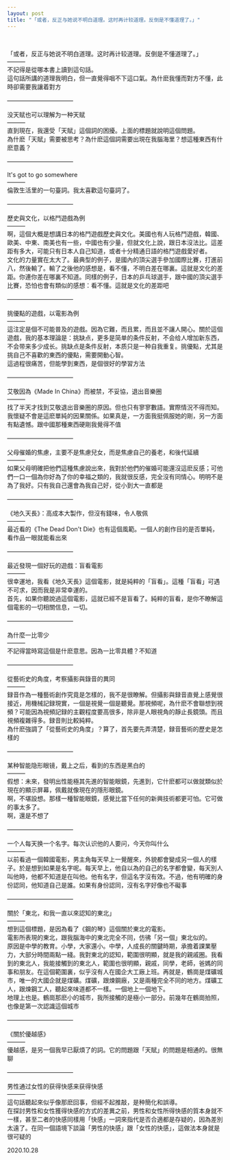 ```yaml
---
layout: post
title: "「或者，反正与她说不明白道理。这时再计较道理。反倒是不懂道理了。」"
---
```


  
&nbsp;
&nbsp;


「或者，反正与她说不明白道理。这时再计较道理。反倒是不懂道理了。」
<br>———
<br>不記得是從哪本書上讀到這句話。
<br>這句話所講的道理我明白，但一直覺得咽不下這口氣。為什麽我懂而對方不懂，此時卻需要我讓着對方

———————————

没天赋也可以理解为一种天赋
<br>———
<br>直到現在，我還受「天賦」這個詞的困擾。上面的標題就說明這個問題。
<br>為什麽「天賦」需要被思考？為什麽這個詞需要出現在我腦海里？想這種東西有什麽意義？

———————————

It's got to go somewhere
<br>———
<br>倫敦生活里的一句臺詞。我太喜歡這句臺詞了。

———————————

歷史與文化，以格鬥遊戲為例
<br>———
<br>啊，這個大概是想講日本的格鬥遊戲歷史與文化。美國也有人玩格鬥遊戲，韓國、歐美、中東、南美也有一些，中國也有少量，但就文化上說，跟日本沒法比。這差距有多大，可能只有日本人自己知道，或者十分精通日語的格鬥遊戲愛好者。
<br>文化的力量實在太大了。最典型的例子，是國內的頂尖選手參加國際比賽，打進前八，然後輸了。輸了之後他的感想是，看不懂，不明白差在哪裏。這就是文化的差距。你連你差在哪裏不知道。同樣的例子，日本的乒乓球選手，跟中國的頂尖選手比賽，恐怕也會有類似的感想：看不懂。這就是文化的差距吧

———————————

挑優點的遊戲，以電影為例
<br>———
<br>這注定是個不可能普及的遊戲。因為它難，而且累，而且並不讓人開心。關於這個遊戲，我的基本理論是：挑缺点，更多是简单的条件反射，不会给人增加新东西，不会带来多少成长。挑缺点是条件反射，本质只是一种自我重复。挑優點，尤其是挑自己不喜歡的東西的優點，需要開動心智。
<br>這過程很痛苦，但能學到東西，是個很好的學習方法

———————————

艾敬因為《Made In China》而被禁，不妥協，退出音樂圈
<br>———
<br>找了半天才找到艾敬退出音樂圈的原因。但也只有寥寥數語。實際情況不得而知。我懷疑不會是這麽單純的因果關係。如果真是，一方面我挺佩服她的剛，另一方面有點遺憾。跟中國那種東西硬剛我覺得不值

———————————

父母催婚的焦慮，主要不是焦慮兒女，而是焦慮自己的養老，和後代延續
<br>———
<br>如果父母明確把他們這種焦慮說出來，我對於他們的催婚可能還沒這麽反感；可他們一口一個為你好為了你的幸福之類的，我就很反感，完全沒有同情心。明明不是為了我好。只有我自己還會為我自己好，從小到大一直都是

———————————

《地久天長》：高成本大製作，但沒有錢味，令人敬佩
<br>———
<br>最近看的《The Dead Don't Die》也有這個風範。一個人的創作目的是否單純，看作品一眼就能看出來

———————————

最近發現一個好玩的遊戲：盲看電影
<br>———
<br>很幸運地，我看《地久天長》這個電影，就是純粹的「盲看」。這種「盲看」可遇不可求，因而我是非常幸運的。
<br>首先，如果你聽說過這個電影，這就已經不是盲看了。純粹的盲看，是你不瞭解這個電影的一切相關信息，一切。

———————————

為什麼一比零少
<br>———
<br>不記得當時寫這個是什麽意思。因為一比零具體？不知道

———————————

從藝術史的角度，考察攝影與錄音的異同
<br>———
<br>録音作為一種藝術創作究竟是怎樣的，我不是很瞭解。但攝影與録音直覺上感覺很接近，用機械記録現實，一個是視覺一個是聽覺。那視頻呢，為什麽不會聯想到視頻？可能因為視頻記録的主觀程度要高很多，除非是人眼視角的靜止長鏡頭。而且視頻複雜得多。録音則比較純粹。
<br>為什麽強調了「從藝術史的角度」？算了，首先要先弄清楚，録音藝術的歷史是怎樣的

———————————

某种智能隐形眼镜，戴上之后，看到的东西是黑白的
<br>———
<br>假想：未來，發明出性能極其先進的智能眼鏡，先進到，它什麽都可以做就類似於現在的顯示屏幕，佩戴就像現在的隱形眼鏡。
<br>啊，不堪設想。那樣一種智能眼鏡，感覺比當下任何的新興技術都更可怕。它可做的事太多了。
<br>啊，還是不想了

———————————

一个人每天换一个名字。每次认识他的人要问，今天你叫什么
<br>———
<br>以前看過一個韓國電影，男主角每天早上一覺醒來，外貌都會變成另一個人的樣子。於是想到如果是名字呢。每天早上，他自以為的自己的名字都會變，每天別人叫他時，他都不知道是在叫他。他有名字，但這名字沒有效。不過，他有明確的身份認同，他知道自己是誰。如果有身份認同，沒有名字好像也不礙事

———————————

關於「東北，和我一直以來認知的東北」
<br>———
<br>想到這個標題，是因為看了《鋼的琴》這個關於東北的電影。
<br>電影所表現的東北，跟我腦海中的東北完全不同，仿彿「另一個」東北似的。
<br>原因是中學的教育。小學，大家還小。中學，人成長的關鍵時期，承擔着課業壓力，大部分時間兩點一綫。我對東北的認知，範圍很明顯，就是我的親戚圈。我看到的東北人，我能接觸到的東北人，範圍也很明顯，親戚，同學，老師，爸媽的同事和朋友。在這個範圍裏，似乎沒有人在國企大工廠上班。再就是，鶴崗是煤礦城市，唯一的大國企就是煤礦。煤礦，跟煉鋼廠，又是兩種完全不同的地方。煤礦工人，跟煉鋼工人，聽起來味道都不一樣。一個地上一個地下。
<br>地理上也是。鶴崗那麽小的城市，我所接觸的是極小一部分。前幾年在鶴崗拍照，也像是第一次認識這個城市

———————————

《關於優越感》
<br>———
<br>優越感，是另一個我早已厭煩了的詞。它的問題跟「天賦」的問題是相通的。很無聊

———————————

男性通过女性的获得快感来获得快感
<br>———
<br>這句話聽起來似乎像那麽回事，但經不起推敲，是种簡化和誤導。
<br>在探討男性和女性獲得快感的方式的差異之前，男性和女性所得快感的質本身就不一樣，甚至二者的快感同樣用「快感」一詞來指代是否合適都是存疑的，因為差別太遠了。在同一個語境下談論「男性的快感」跟「女性的快感」，這做法本身就是很可疑的

2020.10.28



